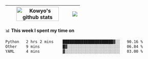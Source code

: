 | <a href="https://github.com/anuraghazra/github-readme-stats"><img width="85%" src="https://github-readme-stats.vercel.app/api?username=kowyo&show_icons=true&hide_border=true&theme=transparent" alt="Kowyo's github stats" /></a> | <a href="https://github.com/anuraghazra/github-readme-stats"><img align="center" src="https://github-readme-stats.vercel.app/api/top-langs/?username=kowyo&exclude_repo=Engineering-Competition-Robot,mobile-robot&hide=c,assembly,shaderlab,hlsl,mathematica,cmake&layout=compact&hide_border=true&theme=transparent" /></a> |
| ------------- | ------------- |

📊 **This week I spent my time on**
<!--START_SECTION:waka-->

```txt
Python   2 hrs 2 mins    ██████████████████████▓░░   90.16 %
Other    9 mins          █▓░░░░░░░░░░░░░░░░░░░░░░░   06.84 %
YAML     4 mins          ▓░░░░░░░░░░░░░░░░░░░░░░░░   03.00 %
```

<!--END_SECTION:waka-->
